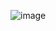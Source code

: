 ![image](https://github.com/Mfiso1/alx-low_level_programming/assets/122856548/db43658b-34ee-4cb1-9f53-cd4901e3c8b6)



